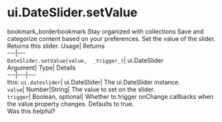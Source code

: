  
#  ui.DateSlider.setValue
bookmark_borderbookmark Stay organized with collections  Save and categorize content based on your preferences.
Set the value of the slider. 
Returns this slider.
Usage| Returns  
---|---  
`DateSlider.setValue(value,  _trigger_)`| ui.DateSlider  
Argument| Type| Details  
---|---|---  
this: `ui.dateslider`| ui.DateSlider| The ui.DateSlider instance.  
`value`| Number|String| The value to set on the slider.  
`trigger`| Boolean, optional| Whether to trigger onChange callbacks when the value property changes. Defaults to true.  
Was this helpful?
